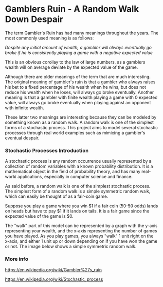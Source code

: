 # Gamblers Ruin - A Random Walk Down Despair

The term Gambler's Ruin has had many meanings throughout the years.
The most commonly used meaning is as follows:

*Despite any initial amount of wealth, a gambler will always eventually
go broke if he is consistently playing a game with a negative expected value*

This is an obvious corollay to the law of large numbers, as a gamblers wealth
will on average deviate by the expected value of the game.

Although there are older meanings of the term that are much interesting. The
original meaning of gambler's ruin is that a gambler who always raises his bet to
a fixed percentage of his wealth when he wins, but does not reduce his wealth when
he loses, will always go broke eventually. Another meaning is that a gambler with
finite wealth playing a game with 0 expected value, will always go broke eventually
when playing against an opponent with infinite wealth.

These latter two meanings are interesting because they can be modeled by something
known as a random walk. A random walk is one of the simplest forms of a stochastic
process. This project aims to model several stochastic processes through real world 
examples such as mimicing a gambler's eventual despair.


### Stochastic Processes Introduction
A stochastic process is any random occurrence usually represented by a
collection of random variables with a known probability distribution.
It is a mathematical object in the field of probability theory, and has many
real-world applications, especially in computer science and finance.

As said before, a random walk is one of the simplest stochastic process.
The simplest form of a random walk is a simple symmetric random walk, which
can easily be thought of as a fair-coin game.

Suppose you play a game where you win $1 if a fair coin (50-50 odds) lands on heads
but have to pay $1 if it lands on tails. It is a fair game since the expected value
of the game is $0.

The "walk" part of this model can be represented by a graph with the y-axis
representing your wealth, and the x-axis representing the number of games you have
played. As you play games, you always "walk" 1 unit right on the x-axis, and either
1 unit up or down depending on if you have won the game or not. The image below
shows a simple symmetric random walk.



### More info
https://en.wikipedia.org/wiki/Gambler%27s_ruin

https://en.wikipedia.org/wiki/Stochastic_process

